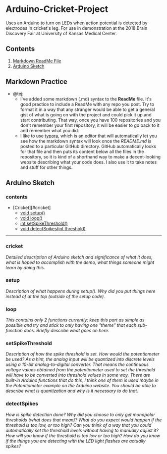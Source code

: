 # Arduino-Cricket-Project
Uses an Arduino to turn on LEDs when action potential is detected by electrodes in cricket's leg. For use in demonstration at the 2018 Brain Discovery Fair at University of Kansas Medical Center.

## Contents ##

1. [Markdown ReadMe File](#markdown-practice)
2. [Arduino Sketch](#arduino-sketch)



## Markdown Practice ##

* @tej:
  * I've added some markdown (.md) syntax to the **ReadMe** file. It's good practice to include a ReadMe with any repo you post. Try to format it in a way that any stranger would be able to get a general gist of what is going on with the project and could pick it up and start contributing. That way, once you have 100 repositories and you don't remember your first repository, it will be easier to go back to it and remember what you did. 
  * I like to use [typora](https://typora.io/), which is an editor that will automatically let you see how the markdown syntax will look once the _README.md_ is posted to a particular GitHub directory. GitHub automatically looks for that file and then puts its content below all the files in the repository, so it is kind of a shorthand way to make a decent-looking website describing what your code does. I also use it to take notes and stuff for other things.



## Arduino Sketch ##

### contents ###

* [Cricket][#cricket]
  * [void setup()](#setup)
  * [void loop()](#loop)
  * [int setSpikeThreshold()](#setspikethreshold)
  * [void detectSpikes(int threshold)](#detectSpikes)



---

### cricket ###

_Detailed description of Arduino sketch and significance of what it does, what is hoped to accomplish with the demo, what things someone might learn by doing this._

### setup ###

_Description of what happens during setup(). Why did you put things here instead of at the top (outside of the setup code)._

### loop ###

_This contains only 2 functions currently; keep this part as simple as possible and try and stick to only having one "theme" that each sub-function does. Briefly describe what goes on here._

### setSpikeThreshold ###

_Description of how the spike threshold is set. How would the potentiometer be used? As a hint, the analog input will be quantized into discrete levels using a 10-bit analog-to-digital converter. That means the continuous voltage values obtained from the potentiometer used to set the threshold will have to be converted into threshold values in some way. There are built-in Arduino functions that do this, I think one of them is used maybe in the Potentiometer example on the Arduino website. You should be able to describe what is quantization and why is it necessary to do that._

### detectSpikes ###

_How is spike detection done? Why did you choose to only get monopolar thresholds (what does that mean)? What do you expect would happen if the threshold is too low, or too high? Can you think of a way that you could automatically set the threshold levels without having to manually adjust it? How will you know if the threshold is too low or too high? How do you know if the things you are detecting with the LED light flashes are actually spikes?_